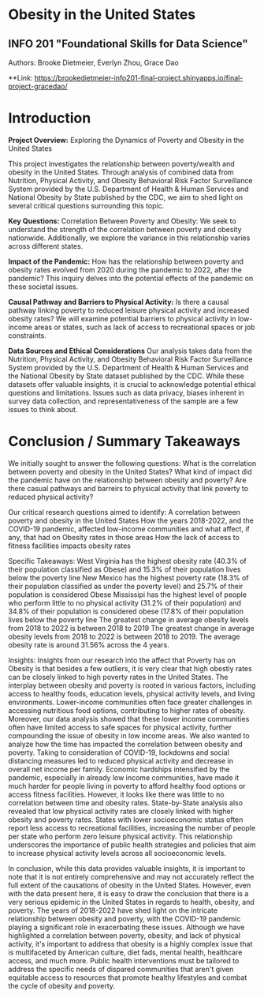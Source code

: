 # Obesity in the United States 
## INFO 201 "Foundational Skills for Data Science"

Authors: Brooke Dietmeier, Everlyn Zhou, Grace Dao  


**Link: https://brookedietmeier-info201-final-project.shinyapps.io/final-project-gracedao/


# Introduction
**Project Overview:** Exploring the Dynamics of Poverty and Obesity in the United States

This project investigates the relationship between poverty/wealth and obesity in the United States. Through analysis of combined data from Nutrition, Physical Activity, and Obesity Behavioral Risk Factor Surveillance System provided by the U.S. Department of Health & Human Services and National Obesity by State published by the CDC, we aim to shed light on several critical questions surrounding this topic.

**Key Questions:**
Correlation Between Poverty and Obesity: We seek to understand the strength of the correlation between poverty and obesity nationwide. Additionally, we explore the variance in this relationship varies across different states.

**Impact of the Pandemic:** How has the relationship between poverty and obesity rates evolved from 2020 during the pandemic to 2022, after the pandemic? This inquiry delves into the potential effects of the pandemic on these societal issues.

**Causal Pathway and Barriers to Physical Activity:** Is there a causal pathway linking poverty to reduced leisure physical activity and increased obesity rates? We will examine potential barriers to physical activity in low-income areas or states, such as lack of access to recreational spaces or job constraints.

**Data Sources and Ethical Considerations**
Our analysis takes data from the Nutrition, Physical Activity, and Obesity Behavioral Risk Factor Surveillance System provided by the U.S. Department of Health & Human Services and the National Obesity by State dataset published by the CDC. While these datasets offer valuable insights, it is crucial to acknowledge potential ethical questions and limitations. Issues such as data privacy, biases inherent in survey data collection, and representativeness of the sample are a few issues to think about. 



# Conclusion / Summary Takeaways
We initially sought to answer the following questions:
   What is the correlation between poverty and obesity in the United States?
   What kind of impact did the pandemic have on the relationship between obesity and poverty?
   Are there casual pathways and barreirs to physical activity that link poverty to reduced physical activity?
                  
Our critical research questions aimed to identify:
   A correlation between poverty and obesity in the United States
   How the years 2018-2022, and the COVID-19 pandemic, affected low-income communities and what affect, if any, that had on Obesity rates in those areas
   How the lack of access to fitness facilities impacts obesity rates
                  
                  
Specific Takeaways:
   West Virginia has the highest obesity rate (40.3% of their population classified as Obese) and 15.3% of their population lives below the poverty line
   New Mexico has the highest poverty rate (18.3% of their population classified as under the poverty level) and 25.7% of their population is considered Obese
    Mississipi has the highest level of people who perform little to no physical activity (31.2% of their population) and 34.8% of their population is considered obese (17.8% of their population lives below the poverty line
     The greatest change in average obesity levels from 2018 to 2022 is between 2018 to 2019
     The greatest change in average obesity levels from 2018 to 2022 is between 2018 to 2019. The average obesity rate is around 31.56% across the 4 years.

Insights:
     Insights from our research into the affect that Poverty has on Obesity is that besides a few outliers, it is very clear that high obestiy rates can be closely linked to high poverty rates in the United States. The interplay between obesity and poverty is rooted in various factors, including access to healthy foods, education levels, physical activity levels, and living environments. Lower-income communities often face greater challenges in accessing nutritious food options, contributing to higher rates of obesity. Moreover, our data analysis showed that these lower income communities often have limited access to safe spaces for physical activity, further compounding the issue of obesity in low income areas. We also wanted to analyze how the time has impacted the correlation between obesity and poverty. Taking to consideration of COVID-19, lockdowns and social distancing measures led to reduced physical activity and decrease in overall net income per family. Economic hardships intensified by the pandemic, especially in already low income communities, have made it much harder for people living in poverty to afford healthy food options or access fitness facilities. However, it looks like there was little to no correlation between time and obesity rates. State-by-State analysis also revealed that low physical activity rates are closely linked with higher obesity and poverty rates. States with lower socioeconomic status often report less access to recreational facilities, increasing the number of people per state who perform zero leisure physical activity. This relationship underscores the importance of public health strategies and policies that aim to increase physical activity levels across all socioeconomic levels.
                  
In conclusion, while this data provides valuable insights, it is important to note that it is not entirely comprehensive and may not accurately reflect the full extent of the causations of obesity in the United States. However, even with the data present here, it is easy to draw the conclusion that there is a very serious epidemic in the United States in regards to health, obesity, and poverty. The years of 2018-2022 have shed light on the intricate relationship between obesity and poverty, with the COVID-19 pandemic playing a significant role in exacerbating these issues. Although we have highlighted a correlation between poverty, obesity, and lack of physical activity, it's important to address that obesity is a highly complex issue that is multifaceted by American culture, diet fads, mental health, healthcare access, and much more. Public health interventions must be tailored to address the specific needs of dispared communities that aren't given equitable access to resources that promote healthy lifestyles and combat the cycle of obesity and poverty.

